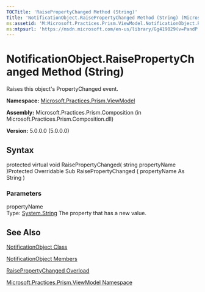 ```yaml
---
TOCTitle: 'RaisePropertyChanged Method (String)'
Title: 'NotificationObject.RaisePropertyChanged Method (String) (Microsoft.Practices.Prism.ViewModel)'
ms:assetid: 'M:Microsoft.Practices.Prism.ViewModel.NotificationObject.RaisePropertyChanged(System.String)'
ms:mtpsurl: 'https://msdn.microsoft.com/en-us/library/Gg419029(v=PandP.50)'
---
```



# NotificationObject.RaisePropertyChanged Method (String)

Raises this object's PropertyChanged event.

**Namespace:** [Microsoft.Practices.Prism.ViewModel](https://msdn.microsoft.com/library/microsoft.practices.prism.viewmodel)
**Assembly:** Microsoft.Practices.Prism.Composition (in Microsoft.Practices.Prism.Composition.dll)

**Version:** 5.0.0.0 (5.0.0.0)

## Syntax

protected virtual void RaisePropertyChanged( string propertyName )Protected Overridable Sub RaisePropertyChanged ( propertyName As String )

### Parameters

propertyName  
Type: [System.String](http://msdn.microsoft.com/en-us/library/s1wwdcbf)
The property that has a new value.

## See Also

[NotificationObject Class](https://msdn.microsoft.com/library/microsoft.practices.prism.viewmodel.notificationobject)

[NotificationObject Members](https://msdn.microsoft.com/allmembers.t:microsoft.practices.prism.viewmodel.notificationobject)

[RaisePropertyChanged Overload](https://msdn.microsoft.com/overload:microsoft.practices.prism.viewmodel.notificationobject.raisepropertychanged)

[Microsoft.Practices.Prism.ViewModel Namespace](https://msdn.microsoft.com/library/microsoft.practices.prism.viewmodel)
